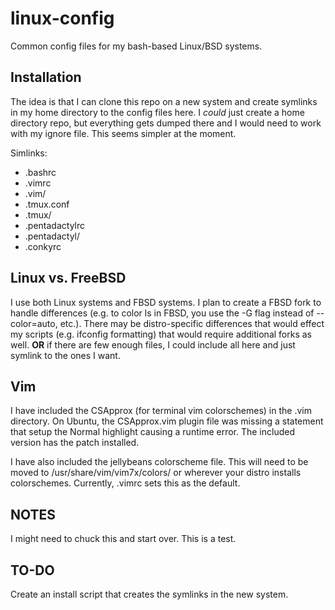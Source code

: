 linux-config
============

Common config files for my bash-based Linux/BSD systems.

Installation
------------

The idea is that I can clone this repo on a new system and create symlinks in
my home directory to the config files here.  I *could* just create a home
directory repo, but everything gets dumped there and I would need to work with
my ignore file.  This seems simpler at the moment.

Simlinks:
- .bashrc
- .vimrc
- .vim/
- .tmux.conf
- .tmux/
- .pentadactylrc
- .pentadactyl/
- .conkyrc

Linux vs. FreeBSD
-----------------

I use both Linux systems and FBSD systems.  I plan to create a FBSD fork to
handle differences (e.g. to color ls in FBSD, you use the -G flag instead of
--color=auto, etc.).  There may be distro-specific differences that would
effect my scripts (e.g. ifconfig formatting) that would require additional
forks as well. **OR** if there are few enough files, I could include all here
and just symlink to the ones I want.

Vim
---

I have included the CSApprox (for terminal vim colorschemes) in the .vim
directory.  On Ubuntu, the CSApprox.vim plugin file was missing a statement
that setup the Normal highlight causing a runtime error.  The included version
has the patch installed.

I have also included the jellybeans colorscheme file.  This will need to be
moved to /usr/share/vim/vim7x/colors/ or wherever your distro installs
colorschemes.  Currently, .vimrc sets this as the default.

NOTES
-----

I might need to chuck this and start over.  This is a test.


TO-DO
-----
Create an install script that creates the symlinks in the new system.
